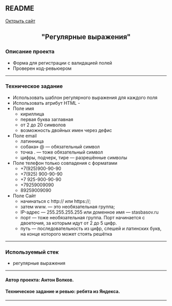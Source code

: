 ## README
[Октрыть сайт](https://antonvolkov71.github.io/4.-Validation/)
<br>
<h2 align='center'>
  <strong>"Регулярные выражения"</strong>  
</h2>

### Описание проекта

* Форма для регистрации с валидацией полей
* Проверен код-ревьюером
_________

### Техническое задание

* Использовать шаблон регулярного выражения для каждого поля
* Использовать атрибут HTML - <pattern>
* Поле имя
  * кириллица
  * первая буква заглавная 
  * от 2 до 20 символов
  * возможность двойных имен через дефис
* Поле email
  * латинница
  * собака» @ — обязательный символ
  * точка . — тоже обязательный символ
  * цифры, подчерк, тире — разрешённые символы
* Поле телефон только совпадения с форматами
  * +7(925)900-90-90
  * +7(925) 900-90-90
  * +7 925-900-90-90
  * +79259009090
  * 89259009090
* Поле Сайт
  * начинаться с http:// или https://;
  * затем www. — это необязательная группа;
  * IP-адрес — 255.255.255.255 или доменное имя — stasbasov.ru
  * порт — тоже необязательная группа. Порт начинается с двоеточия, за которым идут от 2 до 5 цифр.   
  * путь — последовательность из цифр, слешей и латинских букв, на конце которого может стоять решётка 
_________

### Используемый стек

* регулярные выражения

_____
#### Автор проекта: Антон Волков.

#### Техническое задание и ревью: ребята из Яндекса.
_____
